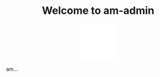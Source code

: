 <h1 align="center">Welcome to am-admin</h1>

<p align="center">
    <img src="./static/am-admin.svg" alt="Logo" height="100px" >
</p>

am...
